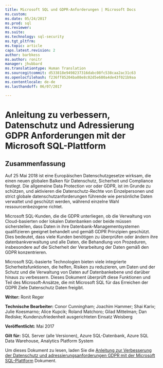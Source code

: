 ```yaml
---
title: Microsoft SQL und GDPR-Anforderungen | Microsoft Docs
ms.custom: 
ms.date: 05/24/2017
ms.prod: sql
ms.reviewer: 
ms.suite: 
ms.technology: sql-security
ms.tgt_pltfrm: 
ms.topic: article
caps.latest.revision: 2
author: barbkess
ms.author: ronitr
manager: jhubbard
ms.translationtype: Human Translation
ms.sourcegitcommit: d533818e9498237316dabc08fc538caa2ac31c63
ms.openlocfilehash: f236ff85204ba08e8c02d5e680a4de43f021b9aa
ms.contentlocale: de-de
ms.lasthandoff: 06/07/2017

---
```

# <a name="guide-to-enhancing-privacy-and-addressing-gdpr-requirements-with-the-microsoft-sql-platform"></a>Anleitung zu verbessern, Datenschutz und Adressierung GDPR Anforderungen mit der Microsoft SQL-Plattform


## <a name="summary"></a>Zusammenfassung
Auf 25 Mai 2018 ist eine Europäischen Datenschutzgesetze wirksam, die einen neuen globalen Balken für Datenschutz, Sicherheit und Compliance festlegt. Die allgemeine Data Protection vor oder GDPR, ist im Grunde zu schützen, und aktivieren die Datenschutz-Rechte von Einzelpersonen und strict globale datenschutzanforderungen führende wie persönliche Daten verwaltet und geschützt werden, während einzelne Wahl ressourcenbezogene richtet. 

Microsoft SQL-Kunden, die die GDPR unterliegen, ob die Verwaltung von Cloud-basierten oder lokalen Datenbanken oder beide müssen sicherstellen, dass Daten in ihre Datenbank-Managementsystemen qualifizieren geeignet behandelt und gemäß GDPR Prinzipien geschützt. Dies bedeutet, dass viele Kunden benötigen zu überprüfen oder ändern ihre datenbankverwaltung und alle Daten, die Behandlung von Prozeduren, insbesondere auf die Sicherheit der Verarbeitung der Daten gemäß den GDPR konzentrieren.

Microsoft SQL-basierte Technologien bieten viele integrierte Sicherheitsfunktionen, die helfen, Risiken zu reduzieren, um Daten und der Schutz und die Verwaltung von Daten auf Datenbankebene und darüber hinaus zu verbessern. Dieses Dokument überprüft diese Funktionen und Teil des Microsoft-Ansätze, die mit Microsoft SQL für das Erreichen der GDPR Ziele Datenschutz Daten freigibt.
   
  
**Writer:** Ronit Reger

**Technische Bearbeiter:** Conor Cunningham; Joachim Hammer; Shai Kariv; Julie Koesmarno; Alice Kupcik; Roland Matchoro; Gilad Mittelman; Dan Rediske; Kundenzufriedenheit ausgerichteten Einsatz Weisberg 
  
**Veröffentlicht:** Mai 2017  
  
**Gilt für:** SQL Server (alle Versionen), Azure SQL-Datenbank, Azure SQL Data Warehouse, Analytics Platform System 
  
Um dieses Dokument zu lesen, laden Sie die [Anleitung zur Verbesserung der Datenschutz und adressierungsanforderungen GDPR mit der Microsoft SQL-Plattform](http://download.microsoft.com/download/4/9/4/4948194B-A613-49ED-90A5-5144313549AB/microsoft-sql-and-the-gdpr.pdf) Dokument.   


